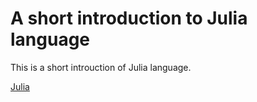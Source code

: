# A short introduction to Julia language



This is a short introuction of Julia language.

[Julia](https://julialang.org/)

